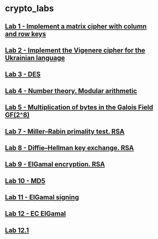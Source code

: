 # crypto_labs
## [Lab 1 - Implement a matrix cipher with column and row keys](lab_1_matrix.py)
## [Lab 2 - Implement the Vigenere cipher for the Ukrainian language](lab_2_vigenere.py)
## [Lab 3 - DES](lab3.py)
## [Lab 4 - Number theory. Modular arithmetic](lab4.py)
## [Lab 5 - Multiplication of bytes in the Galois Field GF(2^8)](lab5.py)
## [Lab 7 - Miller–Rabin primality test. RSA](lab7.py)
## [Lab 8 - Diffie–Hellman key exchange. RSA](lab8.py)
## [Lab 9 - ElGamal encryption. RSA](lab9.py)
## [Lab 10 - MD5](lab10_md5.py)
## [Lab 11 - ElGamal signing](lab11_elgamal.py)
## [Lab 12 - EC ElGamal](lab12.py)
## [Lab 12.1](lab12_1.py)

